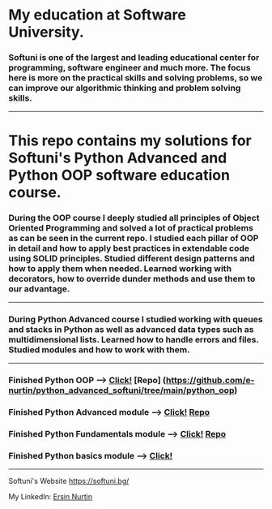 # My education at Software University. 

### Softuni is one of the largest and leading educational center for programming, software engineer and much more. The focus here is more on the practical skills and solving problems, so we can improve our algorithmic thinking and problem solving skills.
-----------------------
# This repo contains my solutions for Softuni's Python Advanced and Python OOP software education course.

### During the OOP course I deeply studied all principles of Object Oriented Programming and solved a lot of practical problems as can be seen in the current repo. I studied each pillar of OOP in detail and how to apply best practices in extendable code using SOLID principles. Studied different design patterns and how to apply them when needed. Learned working with decorators, how to override dunder methods and use them to our advantage.
-----------------------

### During Python Advanced course I studied working with queues and stacks in Python as well as advanced data types such as multidimensional lists. Learned how to handle errors and files. Studied modules and how to work with them.


-----------------------
### Finished Python OOP --> [Click!](https://softuni.bg/certificates/details/168059/5855d4f1"Certificate") [Repo] (https://github.com/e-nurtin/python_advanced_softuni/tree/main/python_oop)
### Finished Python Advanced module --> [Click!](https://softuni.bg/certificates/details/159395/5c6f18e9"Certificate")  [Repo](https://github.com/e-nurtin/python_advanced_softuni/tree/main/python_advanced)
### Finished Python Fundamentals module --> [Click!](https://softuni.bg/certificates/details/148882/57f2c6d9 "Certificate") [Repo](https://github.com/e-nurtin/SoftUni)
### Finished Python basics module --> [Click!](https://softuni.bg/certificates/details/140420/bd982123 "Certificate")

-----------------------
Softuni's Website <https://softuni.bg/>

My LinkedIn: [Ersin Nurtin](https://www.linkedin.com/in/ersin-nurtin-6ab7528a/)
